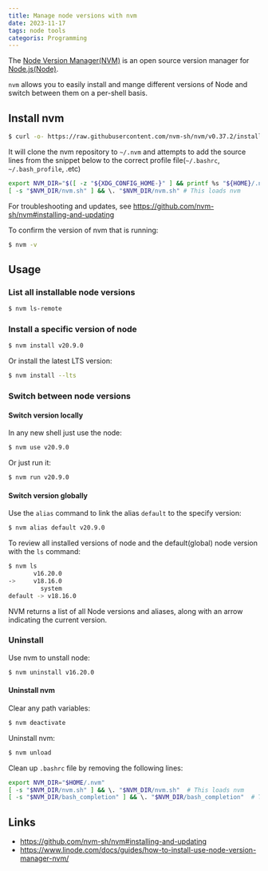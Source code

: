 ```yaml
---
title: Manage node versions with nvm
date: 2023-11-17
tags: node tools
categoris: Programming
---
```



The [Node Version Manager(NVM)](https://github.com/nvm-sh/nvm) is an open source version manager for [Node.js(Node)](https://nodejs.org/en/).

`nvm` allows you to easily install and mange different versions of Node and switch between them on a per-shell basis.

## Install nvm

```bash
$ curl -o- https://raw.githubusercontent.com/nvm-sh/nvm/v0.37.2/install.sh | bash
```

It will clone the nvm repository to `~/.nvm` and attempts to add the source lines from the snippet below to the correct profile file(`~/.bashrc`, `~/.bash_profile`, .etc)

```bash
export NVM_DIR="$([ -z "${XDG_CONFIG_HOME-}" ] && printf %s "${HOME}/.nvm" || printf %s "${XDG_CONFIG_HOME}/nvm")"
[ -s "$NVM_DIR/nvm.sh" ] && \. "$NVM_DIR/nvm.sh" # This loads nvm
```

For troubleshooting and updates, see https://github.com/nvm-sh/nvm#installing-and-updating

To confirm the version of nvm that is running:

```bash
$ nvm -v
```

## Usage

### List all installable node versions

```bash
$ nvm ls-remote
```

### Install a specific version of node

```bash
$ nvm install v20.9.0
```

Or install the latest LTS version:

```bash
$ nvm install --lts
```

### Switch between node versions

#### Switch version locally

In any new shell just use the node:

```bash
$ nvm use v20.9.0
```

Or just run it:

```bash
$ nvm run v20.9.0
```

#### Switch version globally

Use the `alias` command to  link the alias `default` to the specify version:

```bash
$ nvm alias default v20.9.0
```


To review all installed versions of node and the default(global) node version with the `ls` command:

```bash
$ nvm ls
       v16.20.0
->     v18.16.0
         system
default -> v18.16.0
```

NVM returns a list of all Node versions and aliases, along with an arrow indicating the current version.

### Uninstall

Use nvm to unstall node:

```bash
$ nvm uninstall v16.20.0
```


#### Uninstall nvm

Clear any path variables:

```bash
$ nvm deactivate
```

Uninstall nvm:

```bash
$ nvm unload
```

Clean up `.bashrc` file by removing the following lines:

```bash
export NVM_DIR="$HOME/.nvm"
[ -s "$NVM_DIR/nvm.sh" ] && \. "$NVM_DIR/nvm.sh"  # This loads nvm
[ -s "$NVM_DIR/bash_completion" ] && \. "$NVM_DIR/bash_completion"  # This loads nvm
```

## Links

+ https://github.com/nvm-sh/nvm#installing-and-updating
+ https://www.linode.com/docs/guides/how-to-install-use-node-version-manager-nvm/